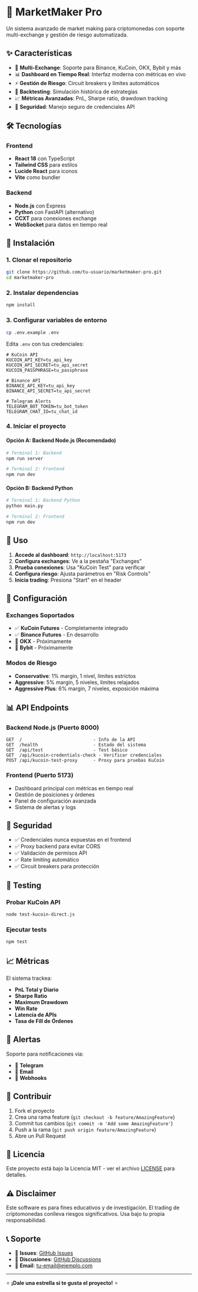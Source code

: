 # 🚀 MarketMaker Pro

Un sistema avanzado de market making para criptomonedas con soporte multi-exchange y gestión de riesgo automatizada.

## ✨ Características

- 🔄 **Multi-Exchange**: Soporte para Binance, KuCoin, OKX, Bybit y más
- 📊 **Dashboard en Tiempo Real**: Interfaz moderna con métricas en vivo
- ⚡ **Gestión de Riesgo**: Circuit breakers y límites automáticos
- 🎯 **Backtesting**: Simulación histórica de estrategias
- 📈 **Métricas Avanzadas**: PnL, Sharpe ratio, drawdown tracking
- 🔐 **Seguridad**: Manejo seguro de credenciales API

## 🛠️ Tecnologías

### Frontend
- **React 18** con TypeScript
- **Tailwind CSS** para estilos
- **Lucide React** para iconos
- **Vite** como bundler

### Backend
- **Node.js** con Express
- **Python** con FastAPI (alternativo)
- **CCXT** para conexiones exchange
- **WebSocket** para datos en tiempo real

## 🚀 Instalación

### 1. Clonar el repositorio
```bash
git clone https://github.com/tu-usuario/marketmaker-pro.git
cd marketmaker-pro
```

### 2. Instalar dependencias
```bash
npm install
```

### 3. Configurar variables de entorno
```bash
cp .env.example .env
```

Edita `.env` con tus credenciales:
```env
# KuCoin API
KUCOIN_API_KEY=tu_api_key
KUCOIN_API_SECRET=tu_api_secret
KUCOIN_PASSPHRASE=tu_passphrase

# Binance API
BINANCE_API_KEY=tu_api_key
BINANCE_API_SECRET=tu_api_secret

# Telegram Alerts
TELEGRAM_BOT_TOKEN=tu_bot_token
TELEGRAM_CHAT_ID=tu_chat_id
```

### 4. Iniciar el proyecto

#### Opción A: Backend Node.js (Recomendado)
```bash
# Terminal 1: Backend
npm run server

# Terminal 2: Frontend
npm run dev
```

#### Opción B: Backend Python
```bash
# Terminal 1: Backend Python
python main.py

# Terminal 2: Frontend
npm run dev
```

## 📱 Uso

1. **Accede al dashboard**: `http://localhost:5173`
2. **Configura exchanges**: Ve a la pestaña "Exchanges"
3. **Prueba conexiones**: Usa "KuCoin Test" para verificar
4. **Configura riesgo**: Ajusta parámetros en "Risk Controls"
5. **Inicia trading**: Presiona "Start" en el header

## 🔧 Configuración

### Exchanges Soportados
- ✅ **KuCoin Futures** - Completamente integrado
- ✅ **Binance Futures** - En desarrollo
- 🔄 **OKX** - Próximamente
- 🔄 **Bybit** - Próximamente

### Modos de Riesgo
- **Conservative**: 1% margin, 1 nivel, límites estrictos
- **Aggressive**: 5% margin, 5 niveles, límites relajados  
- **Aggressive Plus**: 6% margin, 7 niveles, exposición máxima

## 📊 API Endpoints

### Backend Node.js (Puerto 8000)
```
GET  /                           - Info de la API
GET  /health                     - Estado del sistema
GET  /api/test                   - Test básico
GET  /api/kucoin-credentials-check - Verificar credenciales
POST /api/kucoin-test-proxy      - Proxy para pruebas KuCoin
```

### Frontend (Puerto 5173)
- Dashboard principal con métricas en tiempo real
- Gestión de posiciones y órdenes
- Panel de configuración avanzada
- Sistema de alertas y logs

## 🔐 Seguridad

- ✅ Credenciales nunca expuestas en el frontend
- ✅ Proxy backend para evitar CORS
- ✅ Validación de permisos API
- ✅ Rate limiting automático
- ✅ Circuit breakers para protección

## 🧪 Testing

### Probar KuCoin API
```bash
node test-kucoin-direct.js
```

### Ejecutar tests
```bash
npm test
```

## 📈 Métricas

El sistema trackea:
- **PnL Total y Diario**
- **Sharpe Ratio**
- **Maximum Drawdown**
- **Win Rate**
- **Latencia de APIs**
- **Tasa de Fill de Órdenes**

## 🚨 Alertas

Soporte para notificaciones via:
- 📱 **Telegram**
- 📧 **Email**
- 🔗 **Webhooks**

## 🤝 Contribuir

1. Fork el proyecto
2. Crea una rama feature (`git checkout -b feature/AmazingFeature`)
3. Commit tus cambios (`git commit -m 'Add some AmazingFeature'`)
4. Push a la rama (`git push origin feature/AmazingFeature`)
5. Abre un Pull Request

## 📄 Licencia

Este proyecto está bajo la Licencia MIT - ver el archivo [LICENSE](LICENSE) para detalles.

## ⚠️ Disclaimer

Este software es para fines educativos y de investigación. El trading de criptomonedas conlleva riesgos significativos. Usa bajo tu propia responsabilidad.

## 📞 Soporte

- 🐛 **Issues**: [GitHub Issues](https://github.com/tu-usuario/marketmaker-pro/issues)
- 💬 **Discusiones**: [GitHub Discussions](https://github.com/tu-usuario/marketmaker-pro/discussions)
- 📧 **Email**: tu-email@ejemplo.com

---

⭐ **¡Dale una estrella si te gusta el proyecto!** ⭐